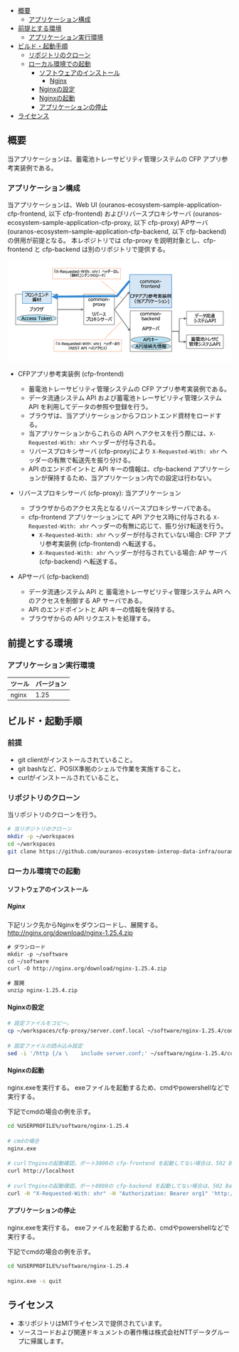 <!-- @import "[TOC]" {cmd="toc" depthFrom=1 depthTo=6 orderedList=false} -->

<!-- code_chunk_output -->

- [概要](#概要)
  - [アプリケーション構成](#アプリケーション構成)
- [前提とする環境](#前提とする環境)
  - [アプリケーション実行環境](#アプリケーション実行環境)
- [ビルド・起動手順](#ビルド起動手順)
  - [リポジトリのクローン](#リポジトリのクローン)
  - [ローカル環境での起動](#ローカル環境での起動)
    - [ソフトウェアのインストール](#ソフトウェアのインストール)
      - [Nginx](#nginx)
    - [Nginxの設定](#nginxの設定)
    - [Nginxの起動](#nginxの起動)
    - [アプリケーションの停止](#アプリケーションの停止)
- [ライセンス](#ライセンス)

<!-- /code_chunk_output -->


## 概要

当アプリケーションは、蓄電池トレーサビリティ管理システムの CFP アプリ参考実装例である。

### アプリケーション構成

当アプリケーションは、Web UI (ouranos-ecosystem-sample-application-cfp-frontend, 以下 cfp-frontend) およびリバースプロキシサーバ (ouranos-ecosystem-sample-application-cfp-proxy, 以下 cfp-proxy) APサーバ (ouranos-ecosystem-sample-application-cfp-backend, 以下 cfp-backend) の併用が前提となる。
本レポジトリでは cfp-proxy を説明対象とし、cfp-frontend と cfp-backend は別のリポジトリで提供する。

<img alt="アプリケーション概要図" src="./docs/images/overview.png">

- CFPアプリ参考実装例 (cfp-frontend)
  - 蓄電池トレーサビリティ管理システムの CFP アプリ参考実装例である。
  - データ流通システム API および蓄電池トレーサビリティ管理システム API を利用してデータの参照や登録を行う。
  - ブラウザは、当アプリケーションからフロントエンド資材をロードする。
  - 当アプリケーションからこれらの API へアクセスを行う際には、`X-Requested-With: xhr` ヘッダーが付与される。
  - リバースプロキシサーバ (cfp-proxy)により `X-Requested-With: xhr` ヘッダーの有無で転送先を振り分ける。
  - API のエンドポイントと API キーの情報は、cfp-backend アプリケーションが保持するため、当アプリケーション内での設定は行わない。

- リバースプロキシサーバ (cfp-proxy): 当アプリケーション
  - ブラウザからのアクセス先となるリバースプロキシサーバである。
  - cfp-frontend アプリケーションにて API アクセス時に付与される `X-Requested-With: xhr` ヘッダーの有無に応じて、振り分け転送を行う。
    - `X-Requested-With: xhr` ヘッダーが付与されていない場合: CFP アプリ参考実装例 (cfp-frontend) へ転送する。
    - `X-Requested-With: xhr` ヘッダーが付与されている場合: AP サーバ (cfp-backend) へ転送する。

- APサーバ (cfp-backend)
  - データ流通システム API と 蓄電池トレーサビリティ管理システム API へのアクセスを制御する AP サーバである。
  - API のエンドポイントと API キーの情報を保持する。
  - ブラウザからの API リクエストを処理する。

## 前提とする環境

### アプリケーション実行環境

| ツール | バージョン |
| ------ | ---------- |
| nginx   | 1.25    |

## ビルド・起動手順

### 前提

+ git clientがインストールされていること。
+ git bashなど、POSIX準拠のシェルで作業を実施すること。
+ curlがインストールされていること。

### リポジトリのクローン

当リポジトリのクローンを行う。

```sh
# 当リポジトリのクローン
mkdir -p ~/workspaces
cd ~/workspaces
git clone https://github.com/ouranos-ecosystem-interop-data-infra/ouranos-ecosystem-sample-application-cfp-proxy.git cfp-proxy
```

### ローカル環境での起動
#### ソフトウェアのインストール
##### Nginx
下記リンク先からNginxをダウンロードし、展開する。
http://nginx.org/download/nginx-1.25.4.zip
```
# ダウンロード
mkdir -p ~/software
cd ~/software
curl -O http://nginx.org/download/nginx-1.25.4.zip

# 展開
unzip nginx-1.25.4.zip
```

#### Nginxの設定

```sh
# 設定ファイルをコピー。
cp ~/workspaces/cfp-proxy/server.conf.local ~/software/nginx-1.25.4/conf/server.conf

# 設定ファイルの読み込み設定
sed -i '/http {/a \    include server.conf;' ~/software/nginx-1.25.4/conf/nginx.conf
```

#### Nginxの起動
nginx.exeを実行する。
exeファイルを起動するため、cmdやpowershellなどで実行する。

下記でcmdの場合の例を示す。
```sh
cd %USERPROFILE%/software/nginx-1.25.4

# cmdの場合
nginx.exe

# curlでnginxの起動確認。ポート3000の cfp-frontend を起動してない場合は、502 Bad Requestが返却される。
curl http://localhost

# curlでnginxの起動確認。ポート8080の cfp-backend を起動してない場合は、502 Bad Requestが返却される。
curl -H "X-Requested-With: xhr" -H "Authorization: Bearer org1" 'http://localhost/api/v1/datatransport?dataTarget=parts&parentFlag=true&limit=100'
```

#### アプリケーションの停止
nginx.exeを実行する。
exeファイルを起動するため、cmdやpowershellなどで実行する。

下記でcmdの場合の例を示す。
```sh
cd %USERPROFILE%/software/nginx-1.25.4

nginx.exe -s quit
```

## ライセンス
- 本リポジトリはMITライセンスで提供されています。
- ソースコードおよび関連ドキュメントの著作権は株式会社NTTデータグループに帰属します。

